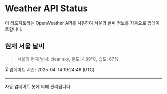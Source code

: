 
# Weather API Status

이 리포지토리는 OpenWeather API를 사용하여 서울의 날씨 정보를 자동으로 업데이트합니다.

## 현재 서울 날씨
> 서울의 현재 날씨: clear sky, 온도: 4.89°C, 습도: 67%

⏳ 업데이트 시간: 2025-04-14 19:24:46 (UTC)

---
자동 업데이트 봇에 의해 관리됩니다.
